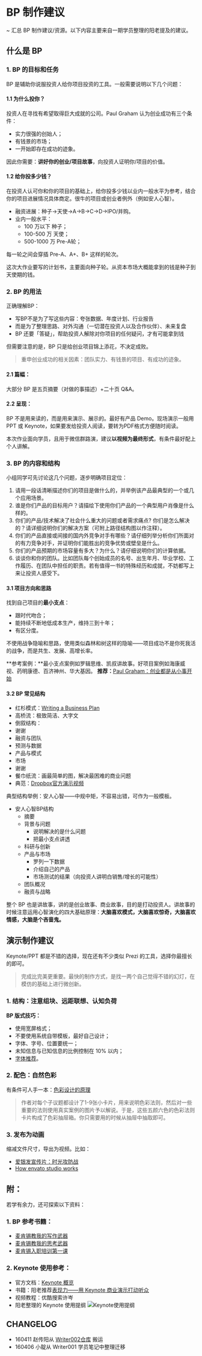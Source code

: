 # BP 制作建议

~ 汇总 BP 制作建议/资源。以下内容主要来自一期学员整理的阳老提及的建议。

## 什么是 BP

### 1. BP 的目标和任务

BP 是辅助你说服投资人给你项目投资的工具。一般需要说明以下几个问题：
  
#### 1.1 为什么投你？

投资人在寻找有希望取得巨大成就的公司。Paul Graham 认为创业成功有三个条件：  

- 实力很强的创始人；  
- 有钱景的市场；  
- 一开始即存在成功的迹象。   

因此你需要：**讲好你的创业/项目故事**，向投资人证明你/项目的价值。

#### 1.2 给你投多少钱？

在投资人认可你和你的项目的基础上，给你投多少钱以业内一般水平为参考，结合你的项目进展情况具体商定。很牛的项目或创业者例外（例如安人心智）。


- 融资进展：种子->天使->A->B->C->D->IPO/并购。
- 业内一般水平：
	- 100 万以下 种子；
	- 100-500 万 天使；
	- 500-1000 万 Pre-A轮；

每一轮之间会穿插 Pre-A、A+、B+ 这样的轮次。

这次大作业要写的计划书，主要面向种子轮。从资本市场大概能拿到的钱是种子到天使期的钱。

### 2. BP 的用法

正确理解BP：

- 写BP不是为了写这些内容：夸张数据、年度计划、行业报告
- 而是为了整理思路、对外沟通（一切潜在投资人以及合作伙伴）、未来复盘
- BP 还要「答疑」，帮助投资人解除对你项目的任何疑问，才有可能拿到钱

但需要注意的是，BP 只是给创业项目锦上添花，不决定成败。 

>重申创业成功的相关因素：团队实力、有钱景的项目、有成功的迹象。

#### 2.1 篇幅：  

大部分 BP 是五页摘要（对做的事描述）+二十页 Q&A。  

#### 2.2 呈现：

BP 不是用来读的，而是用来演示、展示的。最好有产品 Demo。现场演示一般用 PPT 或 Keynote，如果要发给投资人阅读，要转为PDF格式方便随时阅读。

本次作业面向学员，且用于微信群路演，建议**以视频为最终形式**，有条件最好配上个人讲解。

### 3. BP 的内容和结构

小组同学可先讨论这几个问题，逐步明确项目定位：

1. 请用一段话清晰描述你们的项目是做什么的，并举例该产品最典型的一个或几个应用场景。
2. 谁是你们产品的目标用户？请描绘下使用你们产品的一个典型用户肖像是什么样的。
3. 你们的产品/技术解决了社会什么重大的问题或者需求痛点? 你们是怎么解决的？请详细说明你们的解决方案（可附上路径结构图以作注释）。
4. 你们的产品直接或间接的国内外竞争对手有哪些？请仔细列举分析你们所面对的有力竞争对手，并证明你们能胜出的竞争优势或壁垒是什么。
5. 你们的产品预期的市场容量有多大？为什么？请仔细说明你们的计算依据。
6. 谈谈你和你的团队。比如团队每个创始成员的名号、出生年月、毕业学校、工作履历、在团队中担任的职责。若有值得一书的特殊经历和成就，不妨都写上来让投资人感受下。

#### 3.1 项目方向和思路

找到自己项目的**最小支点**：  

- 跟时代吻合；  
- 能持续不断地低成本生产，维持三到十年；  
- 有区分度。

不使用战争隐喻和思路，使用类似森林和树这样的隐喻——项目成功不是你死我活的战争，而是共生、发展、高增长率。

**参考案例：**最小支点案例如罗辑思维、凯叔讲故事。好项目案例如海康威视、药明康德、百济神州、华大基因。
**推荐：**[Paul Graham：创业都是从小事开始](http://36kr.com/p/204803.html)

#### 3.2 BP 常见结构

- 红杉模式：[Writing a Business Plan](http://www.sequoiacap.com/grove/posts/6bzx/writing-a-business-plan)  
- 高桥流：极致简洁、大字文
- 倒叙结构：  
 - 谢谢
 - 融资与团队
 - 预测与数据
 - 产品与模式
 - 市场
 - 谢谢
- 餐巾纸流：画最简单的图，解决最困难的商业问题
 - 典范：[Dropbox官方演示视频](http://my.tv.sohu.com/us/63339840/26554897.shtml)

典型结构举例：安人心智——中规中矩，不容易出错，可作为一般模板。
 
- 安人心智BP结构 
	- 摘要
	- 背景与问题
 		- 说明解决的是什么问题
 		- 把最小支点讲透
	- 科研与创新
	- 产品与市场
 		- 罗列一下数据
 		- 介绍自己的产品
 		- 市场测试的结果（向投资人讲明白销售/增长的可能性）
	- 团队概况
	- 融资与战略

整个 BP 也是讲故事，讲的是创业故事、商业故事，目的是打动投资人。讲故事的时候注意运用心智演化的四大基础原理：**大脑喜欢模式，大脑喜欢惊奇，大脑喜欢情感，大脑是个吝啬鬼。**

## 演示制作建议  

Keynote/PPT 都是不错的选择，现在还有不少类似 Prezi 的工具，选择你最擅长的即可。

>完成比完美更重要。最快的制作方式，是找一两个自己觉得不错的幻灯，在模仿的基础上进行微创新。

### 1. 结构：注意组块、远距联想、认知负荷

**BP 版式技巧：**  

 - 使用宽屏格式；  
 - 不要使用系统自带模板，最好自己设计；  
 -  字体、字号、位置要统一；  
 - 未知信息与已知信息的比例控制在 10% 以内；  
 - [字体推荐](http://www.yangzhiping.com/psy/fonts.html)。

### 2. 配色：自然色彩

有条件可人手一本：[色彩设计的原理](http://book.douban.com/subject/6790599/)

>作者对每个子议题都设计了1-9张小卡片，用来说明色彩法则，然后对一些重要的法则使用真实案例的图片予以解说。于是，这些五颜六色的色彩法则卡片构成了色彩抽屉箱。你只需要用的时候从抽屉中抽取即可。  

### 3. 发布为动画

缩减文件尺寸，导出为视频。比如：

 - [爱银发宣传片：时光攻防战](http://t.cn/RARZjmP)
 - [How envato studio works](https://microlancer.lancerassets.com/v2/services/74/37a3101c6711e48071a76425822711/medium_video_webm_how-envato-studio-works.webm)





## 附：

若学有余力，还可探索以下资料：

### 1. BP 参考书籍：

- [麦肯锡教我的写作武器](http://book.douban.com/subject/24745639/)
- [麦肯锡教我的思考武器](http://book.douban.com/subject/25779342/)
- [麦肯锡入职培训第一课](http://book.douban.com/subject/26379069/)


### 2. Keynote 使用参考：  

- 官方文档：[Keynote 概览](https://help.apple.com/keynote/mac/6.5/#/tan79a8f6388)
- 书籍：阳老推荐[表现力——用 Keynote 商业演示打动听众](http://book.douban.com/subject/25861630/)
- 视频教程：优酷搜索许岑
- 阳老整理的 Keynote 使用提纲
![Keynote使用提纲](http://img-storage.qiniudn.com/15-8-27/92848901.jpg)  



## CHANGELOG

- 160411 赵传阳从 [Writer002仓库](https://github.com/OpenMindClub/Writer002/blob/master/SuggestionBP.md) 搬运
- 160406 小靛从 Writer001 学员笔记中整理迁移

